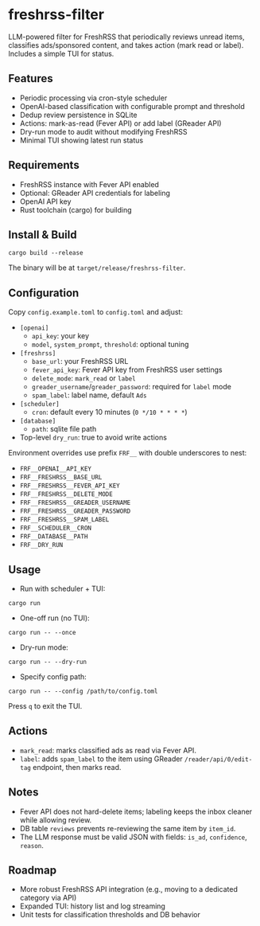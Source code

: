 # freshrss-filter

LLM-powered filter for FreshRSS that periodically reviews unread items, classifies ads/sponsored content, and takes action (mark read or label). Includes a simple TUI for status.

## Features
- Periodic processing via cron-style scheduler
- OpenAI-based classification with configurable prompt and threshold
- Dedup review persistence in SQLite
- Actions: mark-as-read (Fever API) or add label (GReader API)
- Dry-run mode to audit without modifying FreshRSS
- Minimal TUI showing latest run status

## Requirements
- FreshRSS instance with Fever API enabled
- Optional: GReader API credentials for labeling
- OpenAI API key
- Rust toolchain (cargo) for building

## Install & Build
```
cargo build --release
```
The binary will be at `target/release/freshrss-filter`.

## Configuration
Copy `config.example.toml` to `config.toml` and adjust:

- `[openai]`
  - `api_key`: your key
  - `model`, `system_prompt`, `threshold`: optional tuning
- `[freshrss]`
  - `base_url`: your FreshRSS URL
  - `fever_api_key`: Fever API key from FreshRSS user settings
  - `delete_mode`: `mark_read` or `label`
  - `greader_username`/`greader_password`: required for `label` mode
  - `spam_label`: label name, default `Ads`
- `[scheduler]`
  - `cron`: default every 10 minutes (`0 */10 * * * *`)
- `[database]`
  - `path`: sqlite file path
- Top-level `dry_run`: true to avoid write actions

Environment overrides use prefix `FRF__` with double underscores to nest:
- `FRF__OPENAI__API_KEY`
- `FRF__FRESHRSS__BASE_URL`
- `FRF__FRESHRSS__FEVER_API_KEY`
- `FRF__FRESHRSS__DELETE_MODE`
- `FRF__FRESHRSS__GREADER_USERNAME`
- `FRF__FRESHRSS__GREADER_PASSWORD`
- `FRF__FRESHRSS__SPAM_LABEL`
- `FRF__SCHEDULER__CRON`
- `FRF__DATABASE__PATH`
- `FRF__DRY_RUN`

## Usage
- Run with scheduler + TUI:
```
cargo run
```
- One-off run (no TUI):
```
cargo run -- --once
```
- Dry-run mode:
```
cargo run -- --dry-run
```
- Specify config path:
```
cargo run -- --config /path/to/config.toml
```

Press `q` to exit the TUI.

## Actions
- `mark_read`: marks classified ads as read via Fever API.
- `label`: adds `spam_label` to the item using GReader `/reader/api/0/edit-tag` endpoint, then marks read.

## Notes
- Fever API does not hard-delete items; labeling keeps the inbox cleaner while allowing review.
- DB table `reviews` prevents re-reviewing the same item by `item_id`.
- The LLM response must be valid JSON with fields: `is_ad`, `confidence`, `reason`.

## Roadmap
- More robust FreshRSS API integration (e.g., moving to a dedicated category via API)
- Expanded TUI: history list and log streaming
- Unit tests for classification thresholds and DB behavior

